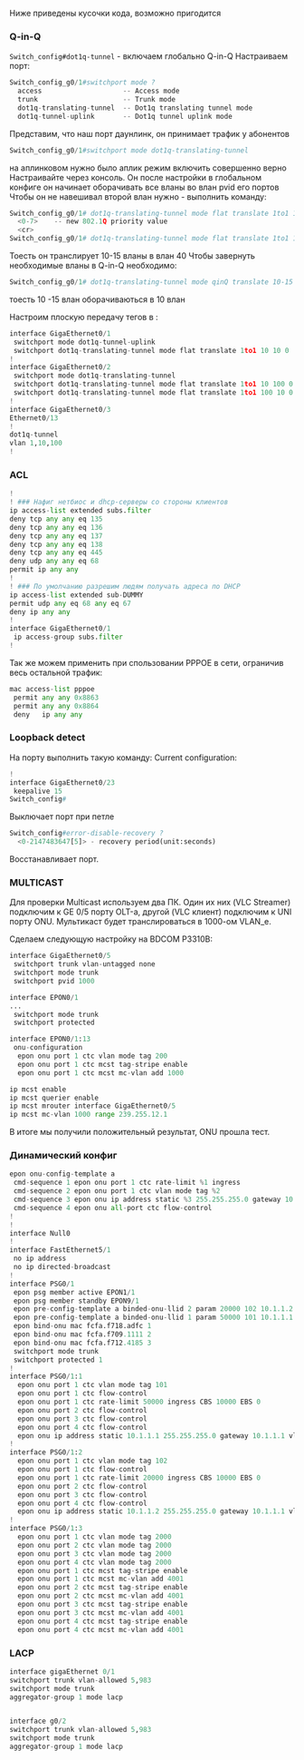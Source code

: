 Ниже приведены кусочки кода, возможно пригодится
### Q-in-Q

`Switch_config#dot1q-tunnel` - включаем глобально Q-in-Q
Настраиваем порт:
```python
Switch_config_g0/1#switchport mode ?
  access                    -- Access mode
  trunk                     -- Trunk mode
  dot1q-translating-tunnel  -- Dot1q translating tunnel mode
  dot1q-tunnel-uplink       -- Dot1q tunnel uplink mode
```
Представим, что наш порт даунлинк, он принимает трафик у абонентов
```python
Switch_config_g0/1#switchport mode dot1q-translating-tunnel
```
на аплинковом нужно было аплик режим включить совершенно верно
Настраивайте через консоль.
Он после настройки в глобальном конфиге он начинает оборачивать все вланы во влан pvid его портов
Чтобы он не навешивал второй влан нужно - выполнить команду:
```python
Switch_config_g0/1# dot1q-translating-tunnel mode flat translate 1to1 10-15 40 ?
  <0-7>    -- new 802.1Q priority value
  <cr>
Switch_config_g0/1# dot1q-translating-tunnel mode flat translate 1to1 10-15 40
```
Тоесть он транслирует 10-15 вланы в влан 40
Чтобы завернуть необходимые вланы в Q-in-Q необходимо:
```python
Switch_config_g0/1# dot1q-translating-tunnel mode qinQ translate 10-15  10
```
тоесть  10 -15 влан оборачиваються в 10 влан

Настроим плоскую передачу тегов в :
```python
interface GigaEthernet0/1
 switchport mode dot1q-tunnel-uplink
 switchport dot1q-translating-tunnel mode flat translate 1to1 10 10 0
!
interface GigaEthernet0/2
 switchport mode dot1q-translating-tunnel
 switchport dot1q-translating-tunnel mode flat translate 1to1 10 100 0
 switchport dot1q-translating-tunnel mode flat translate 1to1 100 10 0
!
interface GigaEthernet0/3
Ethernet0/13
!
dot1q-tunnel
vlan 1,10,100
!

```



### ACL
```python
!
! ### Нафиг нетбиос и dhcp-серверы со стороны клиентов
ip access-list extended subs.filter
deny tcp any any eq 135
deny tcp any any eq 136
deny tcp any any eq 137
deny tcp any any eq 138
deny tcp any any eq 445
deny udp any any eq 68
permit ip any any
!
! ### По умолчанию разрешим людям получать адреса по DHCP
ip access-list extended sub-DUMMY
permit udp any eq 68 any eq 67
deny ip any any
!
interface GigaEthernet0/1
 ip access-group subs.filter
!
```
Так же можем применить при  спользовании PPPOE в сети, ограничив весь остальной трафик:

```python
mac access-list pppoe
 permit any any 0x8863
 permit any any 0x8864
 deny   ip any any
```

### Loopback detect

На порту выполнить такую команду:
Current configuration:
```python
!
interface GigaEthernet0/23
 keepalive 15
Switch_config#
```
Выключает порт при петле

```python
Switch_config#error-disable-recovery ?
  <0-2147483647[5]> - recovery period(unit:seconds)
```
Восстанавливает порт.

### MULTICAST
Для проверки Multicast используем два ПК. Один их них (VLC Streamer) подключим к GE 0/5 порту OLT-а, другой (VLC клиент) подключим к UNI порту ONU. Мультикаст будет  транслироваться в 1000-ом VLAN_е.

Сделаем следующую настройку на BDCOM P3310B:
```python
interface GigaEthernet0/5
 switchport trunk vlan-untagged none
 switchport mode trunk
 switchport pvid 1000

interface EPON0/1
...
 switchport mode trunk
 switchport protected

interface EPON0/1:13
 onu-configuration
  epon onu port 1 ctc vlan mode tag 200
  epon onu port 1 ctc mcst tag-stripe enable
  epon onu port 1 ctc mcst mc-vlan add 1000

ip mcst enable
ip mcst querier enable
ip mcst mrouter interface GigaEthernet0/5
ip mcst mc-vlan 1000 range 239.255.12.1
```

В итоге мы получили положительный результат, ONU прошла тест.

### Динамический конфиг

```python
epon onu-config-template a
 cmd-sequence 1 epon onu port 1 ctc rate-limit %1 ingress
 cmd-sequence 2 epon onu port 1 ctc vlan mode tag %2
 cmd-sequence 3 epon onu ip address static %3 255.255.255.0 gateway 10.1.1.1 vlan 1
 cmd-sequence 4 epon onu all-port ctc flow-control
!
!
interface Null0
!
interface FastEthernet5/1
 no ip address
 no ip directed-broadcast
!
interface PSG0/1
 epon psg member active EPON1/1
 epon psg member standby EPON9/1
 epon pre-config-template a binded-onu-llid 2 param 20000 102 10.1.1.2
 epon pre-config-template a binded-onu-llid 1 param 50000 101 10.1.1.1
 epon bind-onu mac fcfa.f718.adfc 1
 epon bind-onu mac fcfa.f709.1111 2
 epon bind-onu mac fcfa.f712.4185 3
 switchport mode trunk
 switchport protected 1
!
interface PSG0/1:1
  epon onu port 1 ctc vlan mode tag 101
  epon onu port 1 ctc flow-control
  epon onu port 1 ctc rate-limit 50000 ingress CBS 10000 EBS 0
  epon onu port 2 ctc flow-control
  epon onu port 3 ctc flow-control
  epon onu port 4 ctc flow-control
  epon onu ip address static 10.1.1.1 255.255.255.0 gateway 10.1.1.1 vlan 1
!
interface PSG0/1:2
  epon onu port 1 ctc vlan mode tag 102
  epon onu port 1 ctc flow-control
  epon onu port 1 ctc rate-limit 20000 ingress CBS 10000 EBS 0
  epon onu port 2 ctc flow-control
  epon onu port 3 ctc flow-control
  epon onu port 4 ctc flow-control
  epon onu ip address static 10.1.1.2 255.255.255.0 gateway 10.1.1.1 vlan 1
!
interface PSG0/1:3
  epon onu port 1 ctc vlan mode tag 2000
  epon onu port 2 ctc vlan mode tag 2000
  epon onu port 3 ctc vlan mode tag 2000
  epon onu port 4 ctc vlan mode tag 2000
  epon onu port 1 ctc mcst tag-stripe enable
  epon onu port 1 ctc mcst mc-vlan add 4001
  epon onu port 2 ctc mcst tag-stripe enable
  epon onu port 2 ctc mcst mc-vlan add 4001
  epon onu port 3 ctc mcst tag-stripe enable
  epon onu port 3 ctc mcst mc-vlan add 4001
  epon onu port 4 ctc mcst tag-stripe enable
  epon onu port 4 ctc mcst mc-vlan add 4001

```



### LACP

```python
interface gigaEthernet 0/1
switchport trunk vlan-allowed 5,983
switchport mode trunk
aggregator-group 1 mode lacp


interface g0/2
switchport trunk vlan-allowed 5,983
switchport mode trunk
aggregator-group 1 mode lacp
```
